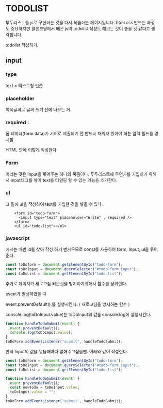 # TODOLIST
투두리스트를 js로 구현하는 것을 다시 복습하는 페이지입니다.
html css 만드는 과정도 중요하지만 클론코딩에서 배운 js의 todolist 작성도 해보는 것이 좋을 것 같다고 생각합니다.

todolist 작성하기.

## input

### type

text = 텍스트형 인풋

### placeholder

회색글씨로 글씨 쓰기 전에 나오는 거.

### required :

폼 데이터(form data)가 서버로 제출되기 전 반드시 채워져 있어야 하는 입력 필드를 명시함.

HTML 안에 이렇게 작성한다.

### Form

이라는 것은 input을 묶어주는 하나의 묶음이다. 투두리스트에 무언가를 기입하기 위해서 input태그를 넣어 text를 타일핑 할 수 있는 기능을 추가한다.

### ul

그 밑에 ul을 작성하여 text를 기입한 것을 넣을 수 있다.

```
    <form id="todo-form">
      <input type="text" placeholder="Write" , required />
    </form>
    <ul id="todo-list"></ul>
```

### javascript

에서는 매번 id를 찾아 작성 하기 번거우므로 const를 사용하여 form, Input, ul을 묶어준다.

```jsx
const toDoform = document.getElementById("todo-form");
const toDoInput = document.querySelector("#todo-form input");
const toDoList = document.getElementById("todo-list");
```

추가로 페이지가 새로고침 되는것을 방지하기위해서 함수를 정의한다.

event가 발생하였을 때

event.preventDefault();를 실행시킨다. ( 새로고침을 방지하는 함수 )

console.log(toDoInput.value)는 toDoInput의 값을 console.log에 실행시킨다.

```jsx
function handleTodoSubmit(event) {
  event.preventDefault();
  console.log(toDoInput.value);
}
toDoForm.addEventListener("submit", handleTodoSubmit);

```

만약 Input의 값을 넣을때마다 없애주고싶을땐. 아래와 같이 작성한다.

```jsx
const toDoForm = document.getElementById("todo-form");
const toDoInput = document.querySelector("#todo-form input");
const toDoList = document.getElementById("todo-list");

function handleTodoSubmit(event) {
  event.preventDefault();
  const newTodo = toDoInput.value;
  toDoInput.value = "";
}
toDoForm.addEventListener("submit", handleTodoSubmit);

```
